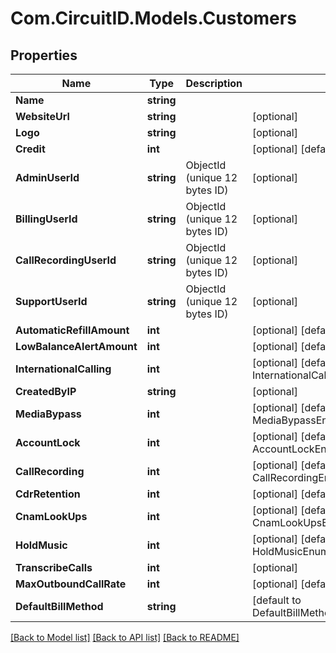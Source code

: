 
# Com.CircuitID.Models.Customers

## Properties

Name | Type | Description | Notes
------------ | ------------- | ------------- | -------------
**Name** | **string** |  | 
**WebsiteUrl** | **string** |  | [optional] 
**Logo** | **string** |  | [optional] 
**Credit** | **int** |  | [optional] [default to 0]
**AdminUserId** | **string** | ObjectId (unique 12 bytes ID) | [optional] 
**BillingUserId** | **string** | ObjectId (unique 12 bytes ID) | [optional] 
**CallRecordingUserId** | **string** | ObjectId (unique 12 bytes ID) | [optional] 
**SupportUserId** | **string** | ObjectId (unique 12 bytes ID) | [optional] 
**AutomaticRefillAmount** | **int** |  | [optional] [default to 0]
**LowBalanceAlertAmount** | **int** |  | [optional] [default to 0]
**InternationalCalling** | **int** |  | [optional] [default to InternationalCallingEnum.NUMBER_0]
**CreatedByIP** | **string** |  | [optional] 
**MediaBypass** | **int** |  | [optional] [default to MediaBypassEnum.NUMBER_0]
**AccountLock** | **int** |  | [optional] [default to AccountLockEnum.NUMBER_1]
**CallRecording** | **int** |  | [optional] [default to CallRecordingEnum.NUMBER_0]
**CdrRetention** | **int** |  | [optional] [default to 12]
**CnamLookUps** | **int** |  | [optional] [default to CnamLookUpsEnum.NUMBER_0]
**HoldMusic** | **int** |  | [optional] [default to HoldMusicEnum.NUMBER_0]
**TranscribeCalls** | **int** |  | [optional] 
**MaxOutboundCallRate** | **int** |  | [optional] [default to 1]
**DefaultBillMethod** | **string** |  | [default to DefaultBillMethodEnum.Credit]

[[Back to Model list]](../README.md#documentation-for-models)
[[Back to API list]](../README.md#documentation-for-api-endpoints)
[[Back to README]](../README.md)


